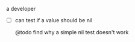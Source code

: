 a developer

 + [ ] can test if a value should be nil 
	
	@todo find why a simple nil test doesn't work
